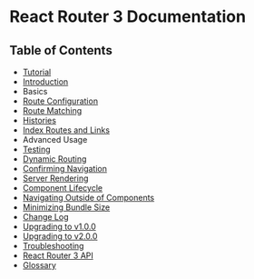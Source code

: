 # React Router 3 Documentation

## Table of Contents

* [Tutorial](https://github.com/reactjs/react-router-tutorial)
* [Introduction](Introduction.md)
* Basics
 * [Route Configuration](guides/RouteConfiguration.md)
 * [Route Matching](guides/RouteMatching.md)
 * [Histories](guides/Histories.md)
 * [Index Routes and Links](guides/IndexRoutes.md)
* Advanced Usage
 * [Testing](guides/Testing.md)
 * [Dynamic Routing](guides/DynamicRouting.md)
 * [Confirming Navigation](guides/ConfirmingNavigation.md)
 * [Server Rendering](guides/ServerRendering.md)
 * [Component Lifecycle](guides/ComponentLifecycle.md)
 * [Navigating Outside of Components](guides/NavigatingOutsideOfComponents.md)
 * [Minimizing Bundle Size](guides/MinimizingBundleSize.md)
* [Change Log](/CHANGES.md)
 * [Upgrading to v1.0.0](../upgrade-guides/v1.0.0.md)
 * [Upgrading to v2.0.0](../upgrade-guides/v2.0.0.md)
* [Troubleshooting](Troubleshooting.md)
* [React Router 3 API](API.md)
* [Glossary](Glossary.md)
